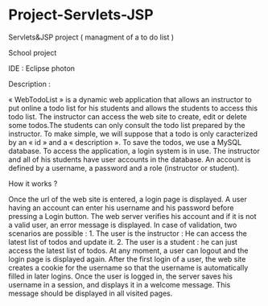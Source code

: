# Project-Servlets-JSP
Servlets&amp;JSP project ( managment of a to do list )

School project

IDE : Eclipse photon

Description
:

«
WebTodoList
» is a dynamic web application that allows an instructor to put online a todo list for 
his students and allows the students to access this todo list.
The instructor can access the web site to create, edit or delete some todos.The students can only 
consult the todo list prepared by the instructor. 
To make simple, we will suppose that a todo is only caracterized by an «
id
» and a «
description
». 
To save the todos, we use a MySQL database. To access the application, a login system is in use. 
The instructor and all of his students have user accounts in the database. An account is defined by a 
username, a password and a role (instructor or student).

How it works
?

Once the url of the web site is entered, a login page is displayed. A user having an account can enter
his username and his password before pressing a Login button. The web server verifies his account 
and if it is not a valid user, an error message is displayed.
In case of validation, two scenarios are possible
:
1.
The user is the instructor
: He can access the latest list of todos and update it.
2.
The user is a student
: he can just access the latest list of todos.
At any moment, a user can logout and the login page is displayed again. 
After the first login of a user, the web site creates a cookie for the username so that the username is 
automatically filled in later logins. 
Once the user is logged in, the server saves his username in a session, and displays it in a welcome 
message. This message should be displayed in all visited pages.
